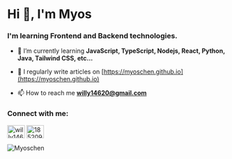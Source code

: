 <h1 align="left">Hi 👋, I'm Myos</h1>
<h3 align="left">I'm learning Frontend and Backend technologies.</h3>

- 🌱 I’m currently learning **JavaScript, TypeScript, Nodejs, React, Python, Java, Tailwind CSS, etc...**

- 📝 I regularly write articles on [https://myoschen.github.io](https://myoschen.github.io)

- 📫 How to reach me **willy14620@gmail.com**

<h3 align="left">Connect with me:</h3>
<p align="left">
<a href="https://twitter.com/willy14620" target="blank"><img align="center" src="https://raw.githubusercontent.com/rahuldkjain/github-profile-readme-generator/master/src/images/icons/Social/twitter.svg" alt="willy14620" height="30" width="40" /></a>
<a href="https://stackoverflow.com/users/18520940" target="blank"><img align="center" src="https://raw.githubusercontent.com/rahuldkjain/github-profile-readme-generator/master/src/images/icons/Social/stack-overflow.svg" alt="18520940" height="30" width="40" /></a>
</p>

<p><img align="center" src="https://github-readme-stats.vercel.app/api/top-langs?username=Myoschen&show_icons=true&theme=dark&locale=en&layout=compact" alt="Myoschen" /></p>
